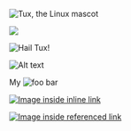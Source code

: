 ![Tux, the Linux mascot](/assets/images/tux.png)

![](/assets/favicon.ico)

![Hail Tux!](/assets/images/tux.png "Use linux, don't be crazy")

![Alt text][id]

[id]: url/to/image "Optional title attribute"

My ![foo bar](/path/to/train.jpg "title")

[![Image inside inline link](https://image.ext)](https://link.ext)

[![Image inside referenced link](https://image.ext)][1]

[1]: https://link-1.ext
